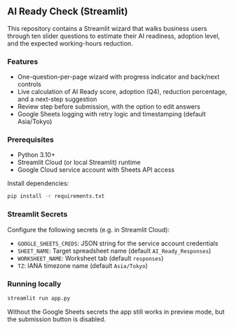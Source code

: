 ## AI Ready Check (Streamlit)

This repository contains a Streamlit wizard that walks business users through ten slider questions to estimate their AI readiness, adoption level, and the expected working-hours reduction.

### Features
- One-question-per-page wizard with progress indicator and back/next controls
- Live calculation of AI Ready score, adoption (Q4), reduction percentage, and a next-step suggestion
- Review step before submission, with the option to edit answers
- Google Sheets logging with retry logic and timestamping (default Asia/Tokyo)

### Prerequisites
- Python 3.10+
- Streamlit Cloud (or local Streamlit) runtime
- Google Cloud service account with Sheets API access

Install dependencies:
```bash
pip install -r requirements.txt
```

### Streamlit Secrets
Configure the following secrets (e.g. in Streamlit Cloud):
- `GOOGLE_SHEETS_CREDS`: JSON string for the service account credentials
- `SHEET_NAME`: Target spreadsheet name (default `AI_Ready_Responses`)
- `WORKSHEET_NAME`: Worksheet tab (default `responses`)
- `TZ`: IANA timezone name (default `Asia/Tokyo`)

### Running locally
```bash
streamlit run app.py
```

Without the Google Sheets secrets the app still works in preview mode, but the submission button is disabled.

